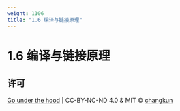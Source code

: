 ```yaml
---
weight: 1106
title: "1.6 编译与链接原理"
---
```


# 1.6 编译与链接原理

## 许可

[Go under the hood](https://github.com/changkun/go-under-the-hood) | CC-BY-NC-ND 4.0 & MIT &copy; [changkun](https://changkun.de)
